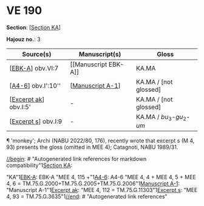 # VE 190

**Section**: [[Section KA]]

**Hajouz no.**: 3

| Source(s)               | Manuscript(s)        | Gloss                                          |
| ----------------------- | -------------------- | ---------------------------------------------- |
| [[EBK-A]] obv.VI:7      | [[Manuscript EBK-A]] | KA.MA                                          |
| [[A4-6]] obv.I':10''    | [[Manuscript A-1]]   | KA.MA / [not glossed]                          |
| [[Excerpt ak]] obv.I:5' | -                    | KA.MA / [not glossed]                          |
| [[Excerpt s]] obv.I:9   | -                    | KA.MA / *bu*<sub>3</sub>-*gu*<sub>2</sub>-*um* |

¶  'monkey'; Archi (NABU 2022/80, 176), recently wrote that excerpt s (M 4, 93) presents the gloss (omitted in MEE 4); Catagnoti, NABU 1989/31.

[//begin]: # "Autogenerated link references for markdown compatibility"1[Section KA]: <Section KA> "KA"1[EBK-A]: EBK-A "MEE 4, 115 +"1[A4-6]: A4-6 "MEE 4, 4 + MEE 4, 5 + MEE 4, 6 = TM.75.G.2000+TM.75.G.2005+TM.75.G.2006"1[Manuscript A-1]: <Manuscript A-1> "Manuscript A-1"1[Excerpt ak]: <Excerpt ak> "MEE 4, 112 = TM.75.G.11303"1[Excerpt s]: <Excerpt s> "MEE 4, 93 = TM.75.G.3635"1[//end]: # "Autogenerated link references"

[//begin]: # "Autogenerated link references for markdown compatibility"
[Section KA]: <Section KA> "KA"
[EBK-A]: EBK-A "MEE 4, 115 +"
[A4-6]: A4-6 "MEE 4, 4 + MEE 4, 5 + MEE 4, 6 = TM.75.G.2000+TM.75.G.2005+TM.75.G.2006"
[Manuscript A-1]: <Manuscript A-1> "Manuscript A-1"
[Excerpt ak]: <Excerpt ak> "MEE 4, 112 = TM.75.G.11303"
[Excerpt s]: <Excerpt s> "MEE 4, 93 = TM.75.G.3635"
[//end]: # "Autogenerated link references"